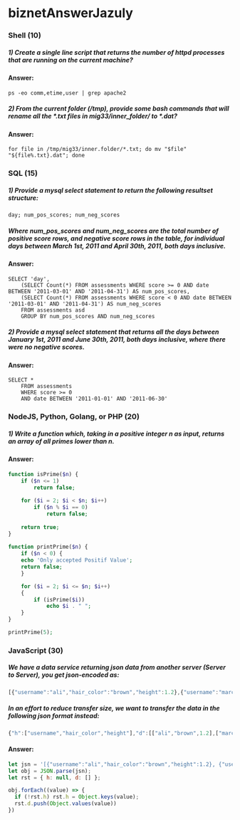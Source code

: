 # biznetAnswerJazuly
### Shell (10)
##### 1) Create a single line script that returns the number of httpd processes that are running on the current machine?
#### Answer:
```shell
ps -eo comm,etime,user | grep apache2
```

##### 2) From the current folder (/tmp), provide some bash commands that will rename all the *.txt files in mig33/inner_folder/ to *.dat?
#### Answer:
```shell
for file in /tmp/mig33/inner.folder/*.txt; do mv "$file" "${file%.txt}.dat"; done
```

### SQL (15)
##### 1) Provide a mysql select statement to return the following resultset structure:
`day; num_pos_scores; num_neg_scores`
##### Where num_pos_scores and num_neg_scores are the total number of positive score rows, and negative score rows in the table, for individual days between March 1st, 2011 and April 30th, 2011, both days inclusive.
#### Answer:
```MySQL
SELECT 'day',
    (SELECT Count(*) FROM assessments WHERE score >= 0 AND date BETWEEN '2011-03-01' AND '2011-04-31') AS num_pos_scores,
    (SELECT Count(*) FROM assessments WHERE score < 0 AND date BETWEEN '2011-03-01' AND '2011-04-31') AS num_neg_scores
	FROM assessments asd
	GROUP BY num_pos_scores AND num_neg_scores
```

##### 2) Provide a mysql select statement that returns all the days between January 1st, 2011 and June 30th, 2011, both days inclusive, where there were no negative scores.
#### Answer:
```MySQL
SELECT *
    FROM assessments
	WHERE score >= 0
	AND date BETWEEN '2011-01-01' AND '2011-06-30'
```

### NodeJS, Python, Golang, or PHP (20)
##### 1) Write a function which, taking in a positive integer n as input, returns an array of all primes lower than n.
#### Answer:
```php
function isPrime($n) { 
    if ($n <= 1) 
        return false; 
  
    for ($i = 2; $i < $n; $i++) 
        if ($n % $i == 0) 
            return false; 
  
    return true; 
} 
  
function printPrime($n) {
    if ($n < 0) {
	echo 'Only accepted Positif Value';
	return false;
    }

    for ($i = 2; $i <= $n; $i++)  
    { 
        if (isPrime($i)) 
            echo $i . " "; 
    } 
}

printPrime(5);
```

### JavaScript (30)
##### We have a data service returning json data from another server (Server to Server), you get json-encoded as:
```javascript
[{"username":"ali","hair_color":"brown","height":1.2},{"username":"marc","hair_color":"blue","height":1.4},{"username":"joe","hair_color":"brown","height":1.7},{"username":"zehua","hair_color":"black","height":1.8}]
```

##### In an effort to reduce transfer size, we want to transfer the data in the following json format instead:
```javascript
{"h":["username","hair_color","height"],"d":[["ali","brown",1.2],["marc","blue",1.4],["joe","brown",1.7],["zehua","black",1.8]]}
```

#### Answer:
```javascript
let jsn = '[{"username":"ali","hair_color":"brown","height":1.2}, {"username":"marc","hair_color":"blue","height":1.4},{"username":"joe","hair_color":"brown","height":1.7},{"username":"zehua","hair_color":"black","height":1.8}]';
let obj = JSON.parse(jsn);
let rst = { h: null, d: [] };

obj.forEach((value) => {
  if (!rst.h) rst.h = Object.keys(value);
  rst.d.push(Object.values(value))
})
```
